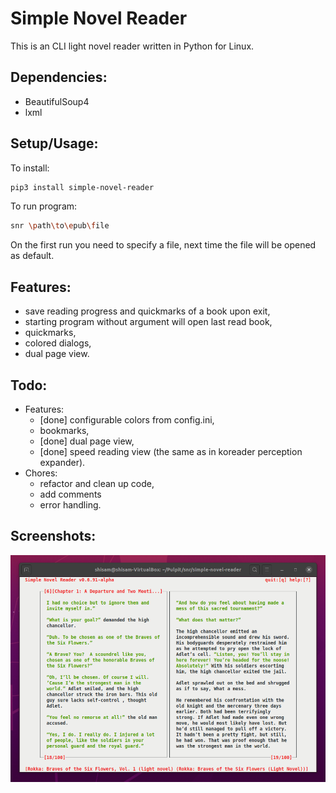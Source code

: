 # Simple Novel Reader
This is an CLI light novel reader written in Python for Linux.

## Dependencies:
* BeautifulSoup4
* lxml

## Setup/Usage:
To install:
```bash
pip3 install simple-novel-reader
```
To run program:
```bash
snr \path\to\epub\file
```
On the first run you need to specify a file, next time the file will be opened as default.

## Features:
* save reading progress and quickmarks of a book upon exit,
* starting program without argument will open last read book,
* quickmarks,
* colored dialogs,
* dual page view.

## Todo:
* Features:
  + [done] configurable colors from config.ini,
  + bookmarks,
  + [done] dual page view,
  + [done] speed reading view (the same as in koreader perception expander).
* Chores:
  + refactor and clean up code,
  + add comments
  + error handling.

## Screenshots:
![screen](https://raw.githubusercontent.com/gzygmanski/simple-novel-reader/master/screen.png "screen")
